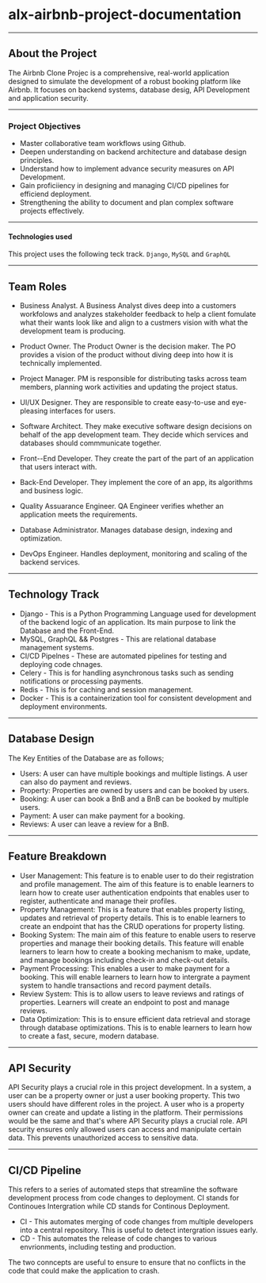 # alx-airbnb-project-documentation

---

## About the Project

The Airbnb Clone Projec is a comprehensive, real-world application designed to simulate the development of a robust booking platform like Airbnb. It focuses on backend systems, database desig, API Development and application security.

---

### Project Objectives

* Master collaborative team workflows using Github.
* Deepen understanding on backend architecture and database design principles.
* Understand how to implement advance security measures on API Development.
* Gain proficiiency in designing and managing CI/CD pipelines for efficiend deployment.
* Strengthening the ability to document and plan complex software projects effectively.

---

#### Technologies used

This project uses the following teck track. `Django`, `MySQL` and `GraphQL`

---

## Team Roles

* Business Analyst. A Business Analyst dives deep into a customers workfolows and analyzes stakeholder feedback to help a client fomulate what their wants look like and align to a custmers vision with what the development team is producing.

* Product Owner. The Product Owner is the decision maker. The PO provides a vision of the product without diving deep into how it is technically implemented.

* Project Manager. PM is responsible for distributing tasks across team members, planning work activities and updating the project status.

* UI/UX Designer. They are responsible to create easy-to-use and eye-pleasing interfaces for users.

* Software Architect. They make executive software design decisions on behalf of the app development team. They decide which services and databases should commmunicate together.

* Front--End Developer. They create the part of the part of an application that users interact with.

* Back-End Developer. They implement the core of an app, its algorithms and business logic.

* Quality Assuarance Engineer. QA Engineer verifies whether an application meets the requirements.

* Database Administrator. Manages database design, indexing and optimization.

* DevOps Engineer. Handles deployment, monitoring and scaling of the backend services.
 
--- 

## Technology Track

* Django - This is a Python Programming Language used for development of the backend logic of an application. Its main purpose to link the Database and the Front-End.
* MySQL, GraphQL && Postgres - This are relational database management systems.
* CI/CD Pipelnes -  These are automated pipelines for testing and deploying code chnages.
* Celery - This is for handling asynchronous tasks such as sending notifications or processing payments.
* Redis - This is for caching and session management.
* Docker -  This is a containerization tool for consistent development and deployment environments.

---

## Database Design

The Key Entities of the Database are as follows;
* Users: A user can have multiple bookings and multiple listings. A user can also do payment and reviews.
* Property: Properties are owned by users and can be booked by users.
* Booking: A user can book a BnB and a BnB can be booked by multiple users.
* Payment: A user can make payment for a booking.
* Reviews: A user can leave a review for a BnB.

---

## Feature Breakdown

* User Management: This feature is to enable user to do their registration and profile management. The aim of this feature is to enable learners to learn how to create user authentication endpoints that enables user to register, authenticate and manage their profiles.
* Property Management: This is a feature that enables property listing, updates and retrieval of property details. This is to enable learners to create an endpoint that has the CRUD operations for property listing.
* Booking System:  The main aim of this feature to enable users to reserve properties and manage their booking details. This feature will enable learners to learn how to create a booking mechanism to make, update, and manage bookings including check-in and check-out details.
* Payment Processing: This enables a user to make payment for a booking. This will enable learners to learn how to intergrate a payment system to handle transactions and record payment details.
* Review System: This is to allow users to leave reviews and ratings of properties. Learners will create an endpoint to post and manage reviews.
* Data Optimization: This is to ensure efficient data retrieval and storage through database optimizations. This is to enable learners to learn how to create a fast, secure, modern database.

---

## API Security

API Security plays a crucial role in this project development. In a system, a user can be a property owner or just a user booking property. This two users should have different roles in the project. A user who is a property owner can create and update a listing in the platform. Their permissions would be the same and that's where API Security plays a crucial role. API security ensures only allowed users can access and manipulate certain data. This prevents unauthorized access to sensitive data.

---

## CI/CD Pipeline

This refers to a series of automated steps that streamline the software development process from code changes to deployment. CI stands for Continoues Intergration while CD stands for Continous Deployment.

* CI - This automates merging of code changes from multiple developers into a central repository. This is useful to detect intergration issues early.
* CD - This automates the release of code changes to various envrionments, including testing and production.

The two conncepts are useful to ensure to ensure that no conflicts in the code that could make the application to crash.
